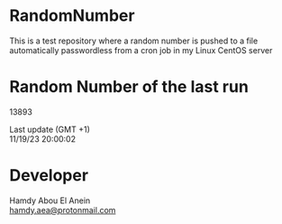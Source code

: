 # RandomNumber    
This is a test repository where a random number is pushed to a file automatically passwordless from a cron job in my Linux CentOS server    
# Random Number of the last run   
13893
      
Last update (GMT +1)    
11/19/23 20:00:02
# Developer    
Hamdy Abou El Anein   
hamdy.aea@protonmail.com
